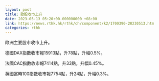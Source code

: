 ```yaml
---
layout: post
title: 歐股收市上升
date: 2023-05-13 05:20:00.000000000 +08:00
link: https://news.rthk.hk/rthk/ch/component/k2/1700390-20230513.htm
categories: rthk
---
```


歐洲主要股市收市上升。

德國DAX指數收市報15913點，升78點，升幅0.5%。

法國CAC指數收市報7414點，升33點，升幅0.45%。

英國富時100指數收市報7754點，升24點，升幅0.3%。
